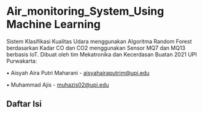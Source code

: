 # Air_monitoring_System_Using Machine Learning
Sistem Klasifikasi Kualitas Udara menggunakan Algoritma  Random Forest berdasarkan Kadar CO dan CO2  menggunakan Sensor MQ7 dan MQ13 berbasis IoT. Dibuat oleh tim Mekatronika dan Kecerdasan Buatan 2021 UPI Purwakarta:

• Aisyah Aira Putri Maharani - aisyahairaputrim@upi.edu

• Muhammad Ajis - muhazis02@upi.edu

## Daftar Isi
